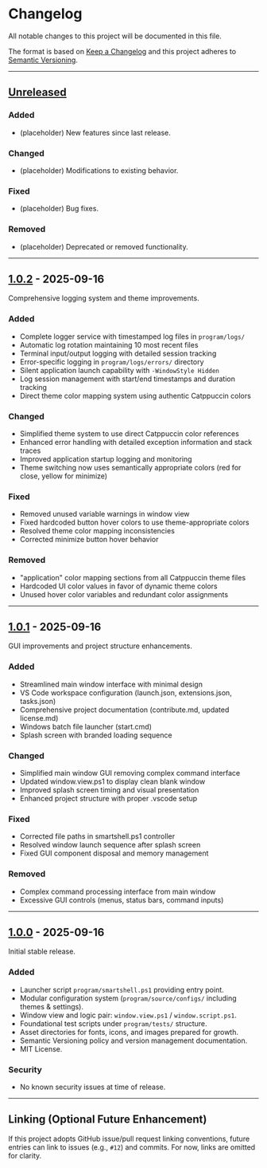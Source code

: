 # Changelog

All notable changes to this project will be documented in this file.

The format is based on [Keep a Changelog](https://keepachangelog.com/en/1.1.0/) and this project adheres to [Semantic Versioning](https://semver.org/spec/v2.0.0.html).

---

## [Unreleased]

### Added
- (placeholder) New features since last release.

### Changed
- (placeholder) Modifications to existing behavior.

### Fixed
- (placeholder) Bug fixes.

### Removed
- (placeholder) Deprecated or removed functionality.

---

## [1.0.2] - 2025-09-16
Comprehensive logging system and theme improvements.

### Added
- Complete logger service with timestamped log files in `program/logs/`
- Automatic log rotation maintaining 10 most recent files
- Terminal input/output logging with detailed session tracking
- Error-specific logging in `program/logs/errors/` directory
- Silent application launch capability with `-WindowStyle Hidden`
- Log session management with start/end timestamps and duration tracking
- Direct theme color mapping system using authentic Catppuccin colors

### Changed
- Simplified theme system to use direct Catppuccin color references
- Enhanced error handling with detailed exception information and stack traces
- Improved application startup logging and monitoring
- Theme switching now uses semantically appropriate colors (red for close, yellow for minimize)

### Fixed
- Removed unused variable warnings in window view
- Fixed hardcoded button hover colors to use theme-appropriate colors
- Resolved theme color mapping inconsistencies
- Corrected minimize button hover behavior

### Removed
- "application" color mapping sections from all Catppuccin theme files
- Hardcoded UI color values in favor of dynamic theme colors
- Unused hover color variables and redundant color assignments

---

## [1.0.1] - 2025-09-16
GUI improvements and project structure enhancements.

### Added
- Streamlined main window interface with minimal design
- VS Code workspace configuration (launch.json, extensions.json, tasks.json)
- Comprehensive project documentation (contribute.md, updated license.md)
- Windows batch file launcher (start.cmd)
- Splash screen with branded loading sequence

### Changed
- Simplified main window GUI removing complex command interface
- Updated window.view.ps1 to display clean blank window
- Improved splash screen timing and visual presentation
- Enhanced project structure with proper .vscode setup

### Fixed
- Corrected file paths in smartshell.ps1 controller
- Resolved window launch sequence after splash screen
- Fixed GUI component disposal and memory management

### Removed
- Complex command processing interface from main window
- Excessive GUI controls (menus, status bars, command inputs)

---

## [1.0.0] - 2025-09-16
Initial stable release.

### Added
- Launcher script `program/smartshell.ps1` providing entry point.
- Modular configuration system (`program/source/configs/` including themes & settings).
- Window view and logic pair: `window.view.ps1` / `window.script.ps1`.
- Foundational test scripts under `program/tests/` structure.
- Asset directories for fonts, icons, and images prepared for growth.
- Semantic Versioning policy and version management documentation.
- MIT License.

### Security
- No known security issues at time of release.

---

## Linking (Optional Future Enhancement)
If this project adopts GitHub issue/pull request linking conventions, future entries can link to issues (e.g., `#12`) and commits. For now, links are omitted for clarity.

[Unreleased]: https://example.com/compare/v1.0.2...HEAD
[1.0.2]: https://example.com/compare/v1.0.1...v1.0.2
[1.0.1]: https://example.com/compare/v1.0.0...v1.0.1
[1.0.0]: https://example.com/releases/tag/v1.0.0

